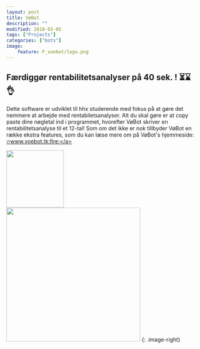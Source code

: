 ```yaml
---
layout: post
title: VøBot
description: ""
modified: 2018-03-05
tags: ["Projects"]
categories: ["bots"]
image:
    feature: P_voebot/logo.png
---
```

## Færdiggør rentabilitetsanalyser på 40 sek. ! :hourglass_flowing_sand::hourglass: :ok_hand:
Dette software er udviklet til hhx studerende med fokus på at gøre det nemmere at arbejde med rentabiletsanalyser. Alt du skal gøre er at copy paste 
dine nøgletal ind i programmet, hvorefter VøBot skriver en rentabilitetsanalyse til et 12-tal! Som om det ikke er nok tillbyder VøBot en række ekstra features, som 
du kan læse mere om på VøBot's hjemmeside: <br/><a id="VøBot" target="_blank" href="http://www.voebot.tk/">:fire:www.voebot.tk:fire:</a>

<style>
	#VøBot:hover {
		color: red;
	}
</style>

<img src="{{ site.url }}/images/P_voebot/logoRound.PNG" width="150px;" style="margin-right: 100px;">
<img src="{{ site.url }}/images/P_voebot/gui.PNG" width="350px;">
{: .image-right}

